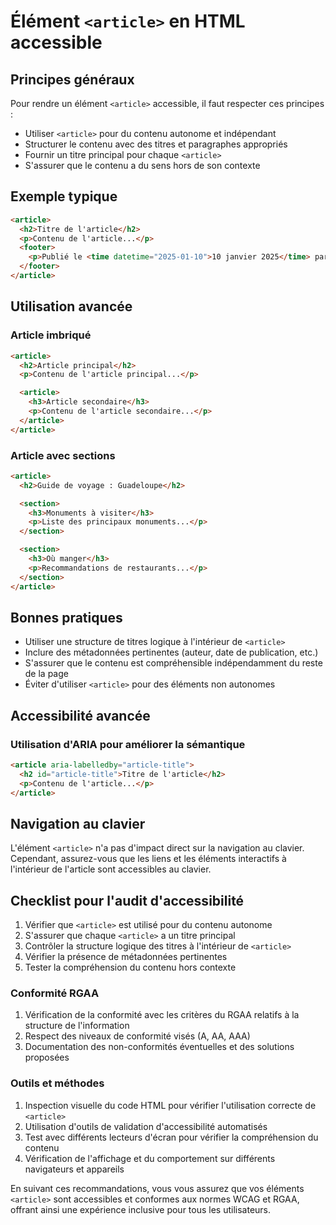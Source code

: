 # Élément `<article>` en HTML accessible

## Principes généraux

Pour rendre un élément `<article>` accessible, il faut respecter ces principes :

- Utiliser `<article>` pour du contenu autonome et indépendant
- Structurer le contenu avec des titres et paragraphes appropriés
- Fournir un titre principal pour chaque `<article>`
- S'assurer que le contenu a du sens hors de son contexte

## Exemple typique

```html
<article>
  <h2>Titre de l'article</h2>
  <p>Contenu de l'article...</p>
  <footer>
    <p>Publié le <time datetime="2025-01-10">10 janvier 2025</time> par Jean Dupont</p>
  </footer>
</article>
```

## Utilisation avancée

### Article imbriqué

```html
<article>
  <h2>Article principal</h2>
  <p>Contenu de l'article principal...</p>

  <article>
    <h3>Article secondaire</h3>
    <p>Contenu de l'article secondaire...</p>
  </article>
</article>
```

### Article avec sections

```html
<article>
  <h2>Guide de voyage : Guadeloupe</h2>

  <section>
    <h3>Monuments à visiter</h3>
    <p>Liste des principaux monuments...</p>
  </section>

  <section>
    <h3>Où manger</h3>
    <p>Recommandations de restaurants...</p>
  </section>
</article>
```

## Bonnes pratiques

- Utiliser une structure de titres logique à l'intérieur de `<article>`
- Inclure des métadonnées pertinentes (auteur, date de publication, etc.)
- S'assurer que le contenu est compréhensible indépendamment du reste de la page
- Éviter d'utiliser `<article>` pour des éléments non autonomes

## Accessibilité avancée

### Utilisation d'ARIA pour améliorer la sémantique

```html
<article aria-labelledby="article-title">
  <h2 id="article-title">Titre de l'article</h2>
  <p>Contenu de l'article...</p>
</article>
```

## Navigation au clavier

L'élément `<article>` n'a pas d'impact direct sur la navigation au clavier. Cependant, assurez-vous que les liens et les éléments interactifs à l'intérieur de l'article sont accessibles au clavier.

## Checklist pour l'audit d'accessibilité

1. Vérifier que `<article>` est utilisé pour du contenu autonome
2. S'assurer que chaque `<article>` a un titre principal
3. Contrôler la structure logique des titres à l'intérieur de `<article>`
4. Vérifier la présence de métadonnées pertinentes
5. Tester la compréhension du contenu hors contexte

### Conformité RGAA

1. Vérification de la conformité avec les critères du RGAA relatifs à la structure de l'information
2. Respect des niveaux de conformité visés (A, AA, AAA)
3. Documentation des non-conformités éventuelles et des solutions proposées

### Outils et méthodes

1. Inspection visuelle du code HTML pour vérifier l'utilisation correcte de `<article>`
2. Utilisation d'outils de validation d'accessibilité automatisés
3. Test avec différents lecteurs d'écran pour vérifier la compréhension du contenu
4. Vérification de l'affichage et du comportement sur différents navigateurs et appareils

En suivant ces recommandations, vous vous assurez que vos éléments `<article>` sont accessibles et conformes aux normes WCAG et RGAA, offrant ainsi une expérience inclusive pour tous les utilisateurs.

